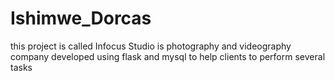 # Ishimwe_Dorcas
this project is called Infocus Studio is photography and videography company developed using flask and mysql to help clients to perform several tasks 
